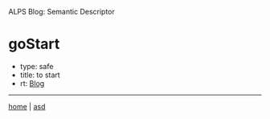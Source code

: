 ALPS Blog: Semantic Descriptor
# goStart
 * type: safe
 * title: to start
 * rt: [Blog](semantic.Blog.md)

---

[home](../index.md) | [asd](../profile.svg)